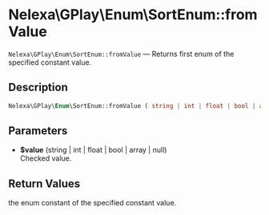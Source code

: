 # Nelexa\GPlay\Enum\SortEnum::fromValue
`Nelexa\GPlay\Enum\SortEnum::fromValue` — Returns first enum of the specified constant value.

## Description
```php
Nelexa\GPlay\Enum\SortEnum::fromValue ( string | int | float | bool | array | null $value ) : static
```

## Parameters
* **$value** (string | int | float | bool | array | null)  
Checked value.

## Return Values
the enum constant of the specified constant value.

